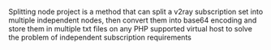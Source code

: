Splitting node project is a method that can split a v2ray subscription set into multiple independent nodes, then convert them into base64 encoding and store them in multiple txt files on any PHP supported virtual host to solve the problem of independent subscription requirements
